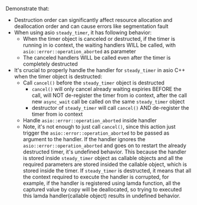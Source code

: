Demonstrate that:

- Destruction order can significantly affect resource allocation and deallocation order and can cause errors like segmentation fault
- When using asio `steady_timer`, it has following behavior:
  - When the timer object is canceled or destructed, if the timer is running in io context, the waiting handlers WILL be called, with `asio::error::operation_aborted` as parameter
  - The canceled handlers WILL be called even after the timer is completely destructed
- It's crucial to properly handle the handler for `steady_timer` in asio C++ when the timer object is destructed:
  - Call `cancel()` before the `steady_timer` object is destructed
    - `cancel()` will only cancel already waiting expiries BEFORE the call, will NOT de-register the timer from io context, after the call new `async_wait` call be called on the same `steady_timer` object
    - destructor of `steady_timer` will call `cancel()` AND de-register the timer from io context
  - Handle `asio::error::operation_aborted` inside handler
  - Note, it's not enough to just call `cancel()`, since this action just trigger the `asio::error::operation_aborted` to be passed as argument to the handler. If the handler ignores the `asio::error::operation_aborted` and goes on to restart the already destructed timer, it's undefined behavior. This because the handler is stored inside `steady_timer` object as callable objects and all the required parameters are stored insided the callable object, which is stored inside the timer. If `steady_timer` is destructed, it means that all the context required to execute the handler is corrupted, for example, if the handler is registered using lamda function, all the captured value by copy will be deallocated, so trying to executed this lamda handler(callable object) results in undefined behavior.
